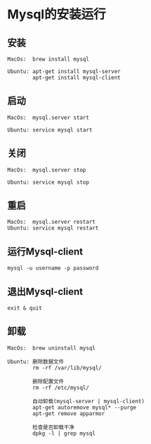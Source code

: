 # Mysql的安装运行

## 安装

```
MacOs:  brew install mysql

Ubuntu: apt-get install mysql-server
        apt-get install mysql-client 
```

## 启动

```
MacOs:  mysql.server start

Ubuntu: service mysql start
```

## 关闭

```
MacOs:  mysql.server stop

Ubuntu: service mysql stop
```

## 重启

```
MacOs:  mysql.server restart
Ubuntu: service mysql restart
```

## 运行Mysql-client

```
mysql -u username -p password
```

## 退出Mysql-client

```
exit & quit
```

## 卸载

```
MacOs:  brew uninstall mysql

Ubuntu: 删除数据文件
		rm -rf /var/lib/mysql/ 	
		  
		删除配置文件
        rm -rf /etc/mysql/     
         
        自动卸载(mysql-server | mysql-client)
		apt-get autoremove mysql* --purge
        apt-get remove apparmor
         
        检查是否卸载干净 
        dpkg -l | grep mysql
```


